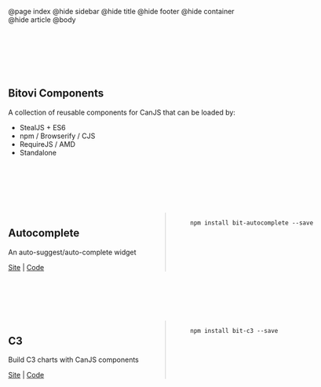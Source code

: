 @page index
@hide sidebar
@hide title
@hide footer
@hide container
@hide article
@body

<section style="width: 800px; margin:100px auto 20px auto; overflow:hidden;">

# Bitovi Components

A collection of reusable components for CanJS that can be loaded by:

- StealJS + ES6
- npm / Browserify / CJS
- RequireJS / AMD
- Standalone

</section>

<section style="width: 800px; margin:100px auto 20px auto; overflow:hidden;">

<div style="border-right: 1px solid #ccc; padding-right:20px; margin-right:50px; float:left; width:300px;">
	<h2>Autocomplete</h2>
	<p>An auto-suggest/auto-complete widget</p>
	<a href="http://bitovi-components.github.io/bit-autocomplete">Site</a> | <a href="http://github.com/bitovi-components/bit-autocomplete">Code</a>
</div>
<div style="float:left; width: 380px;">
	<pre>
<code class="language-bash">npm install bit-autocomplete --save</code>
	</pre>
</div>

</section>

<section style="width: 800px; margin:100px auto 20px auto; overflow:hidden;">

<div style="border-right: 1px solid #ccc; padding-right:20px; margin-right:50px; float:left; width:300px;">
	<h2>C3</h2>
	<p>Build C3 charts with CanJS components</p>
	<a href="http://bitovi-components.github.io/bit-c3">Site</a> | <a href="http://github.com/bitovi-components/bit-c3">Code</a>
</div>
<div style="float:left; width: 380px;">
	<pre>
<code class="language-bash">npm install bit-c3 --save</code>
	</pre>
</div>

</section>
